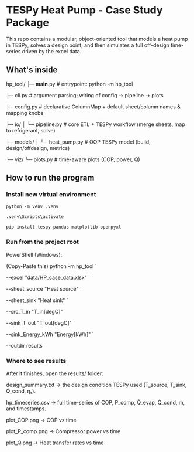 # TESPy Heat Pump - Case Study Package

This repo contains a modular, object-oriented tool that models a heat pump in TESPy, solves a design point, and then simulates a full off-design time-series driven by the excel data.

## What's inside

hp_tool/
├─ __main__.py        # entrypoint: python -m hp_tool

├─ cli.py             # argument parsing; wiring of config → pipeline → plots

├─ config.py          # declarative ColumnMap + default sheet/column names & mapping knobs

├─ io/
│  └─ pipeline.py     # core ETL + TESPy workflow (merge sheets, map to refrigerant, solve)

├─ models/
│  └─ heat_pump.py    # OOP TESPy model (build, design/offdesign, metrics)

└─ viz/
   └─ plots.py        # time-aware plots (COP, power, Q)

## How to run the program

### Install new virtual environment

```python -m venv .venv```

```.venv\Scripts\activate```

```pip install tespy pandas matplotlib openpyxl ```

### Run from the project root

PowerShell (Windows):

(Copy-Paste this)
python -m hp_tool `

  --excel "data/HP_case_data.xlsx" `

  --sheet_source "Heat source" `

  --sheet_sink "Heat sink" `

  --src_T_in "T_in[degC]" `

  --sink_T_out "T_out[degC]" `

  --sink_Energy_kWh "Energy[kWh]" `

  --outdir results

### Where to see results

After it finishes, open the results/ folder:

design_summary.txt → the design condition TESPy used (T_source, T_sink, Q̇_cond, ηₛ).

hp_timeseries.csv → full time-series of COP, P_comp, Q̇_evap, Q̇_cond, ṁ, and timestamps.

plot_COP.png → COP vs time

plot_P_comp.png → Compressor power vs time

plot_Q.png → Heat transfer rates vs time